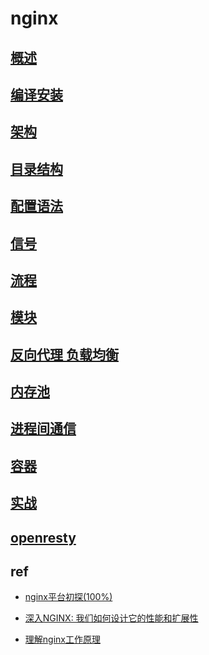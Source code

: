 # nginx

## [概述](nginx-overview.md)

## [编译安装](nginx-compile.md)

## [架构](nginx-arch.md)

## [目录结构](nginx-file.md)

## [配置语法](nginx-config-grammer.md)

## [信号](nginx-signal.md)

## [流程](nginx-process.md)

## [模块](nginx-modules.md)

## [反向代理 负载均衡](nginx-proxy.md)

## [内存池](nginx-pool.md)

## [进程间通信](nginx-process-communicate.md)

## [容器](nginx-container.md)

## [实战](nginx-action.md)

## [openresty](nginx-openresty.md)

## ref

- [nginx平台初探(100%)](http://tengine.taobao.org/book/chapter_02.html#nginx)

- [深入NGINX: 我们如何设计它的性能和扩展性](https://www.cnblogs.com/chenjfblog/p/8715580.html)

- [理解nginx工作原理](https://www.jianshu.com/p/6215e5d24553)
